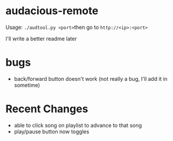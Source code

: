 audacious-remote
================
Usage:  `./audtool.py <port>`then go to `http://<ip>:<port>`

I'll write a better readme later

bugs
====
- back/forward button doesn't work (not really a bug, I'll add it in sometime)

Recent Changes
==============
- able to click song on playlist to advance to that song
- play/pause button now toggles
